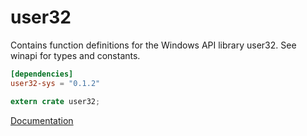 # user32 #
Contains function definitions for the Windows API library user32. See winapi for types and constants.

```toml
[dependencies]
user32-sys = "0.1.2"
```

```rust
extern crate user32;
```

[Documentation](https://retep998.github.io/doc/user32/)
